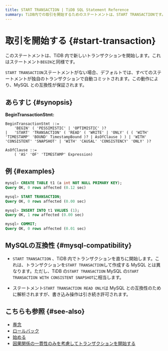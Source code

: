 ```yaml
---
title: START TRANSACTION | TiDB SQL Statement Reference
summary: TiDB内での取引を開始するためのステートメントは、START TRANSACTIONです。これにより、新しいトランザクションが開始されます。デフォルトでは、すべてのステートメントが独自のトランザクションで自動コミットされます。MySQLとの互換性が保証されます。START TRANSACTIONは、MySQLのSTART TRANSACTION WITH CONSISTENT SNAPSHOTに相当します。また、START TRANSACTION READ ONLYは解析されますが、書き込み操作は引き続き許可されます。
---
```


# 取引を開始する {#start-transaction}

このステートメントは、TiDB 内で新しいトランザクションを開始します。これはステートメント`BEGIN`と同様です。

`START TRANSACTION`ステートメントがない場合、デフォルトでは、すべてのステートメントが独自のトランザクションで自動コミットされます。この動作により、MySQL との互換性が保証されます。

## あらすじ {#synopsis}

**BeginTransactionStmt:**

```ebnf+diagram
BeginTransactionStmt ::=
    'BEGIN' ( 'PESSIMISTIC' | 'OPTIMISTIC' )?
|   'START' 'TRANSACTION' ( 'READ' ( 'WRITE' | 'ONLY' ( ( 'WITH' 'TIMESTAMP' 'BOUND' TimestampBound )? | AsOfClause ) ) | 'WITH' 'CONSISTENT' 'SNAPSHOT' | 'WITH' 'CAUSAL' 'CONSISTENCY' 'ONLY' )?

AsOfClause ::=
    ( 'AS' 'OF' 'TIMESTAMP' Expression)
```

## 例 {#examples}

```sql
mysql> CREATE TABLE t1 (a int NOT NULL PRIMARY KEY);
Query OK, 0 rows affected (0.12 sec)

mysql> START TRANSACTION;
Query OK, 0 rows affected (0.00 sec)

mysql> INSERT INTO t1 VALUES (1);
Query OK, 1 row affected (0.00 sec)

mysql> COMMIT;
Query OK, 0 rows affected (0.01 sec)
```

## MySQLの互換性 {#mysql-compatibility}

-   `START TRANSACTION` 、TiDB 内でトランザクションを直ちに開始します。これは、トランザクションを`START TRANSACTION`して作成する MySQL とは異なります。ただし、TiDB の`START TRANSACTION` MySQL の`START TRANSACTION WITH CONSISTENT SNAPSHOT`に相当します。

-   ステートメント`START TRANSACTION READ ONLY`は MySQL との互換性のために解析されますが、書き込み操作は引き続き許可されます。

## こちらも参照 {#see-also}

-   [専念](/sql-statements/sql-statement-commit.md)
-   [ロールバック](/sql-statements/sql-statement-rollback.md)
-   [始める](/sql-statements/sql-statement-begin.md)
-   [因果関係の一貫性のみを考慮してトランザクションを開始する](/transaction-overview.md#causal-consistency)
